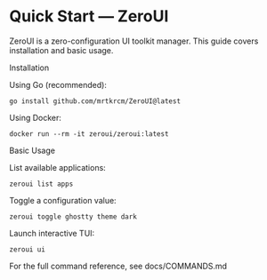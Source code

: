 # Quick Start — ZeroUI

ZeroUI is a zero-configuration UI toolkit manager. This guide covers installation and basic usage.

Installation

Using Go (recommended):

```
go install github.com/mrtkrcm/ZeroUI@latest
```

Using Docker:

```
docker run --rm -it zeroui/zeroui:latest
```

Basic Usage

List available applications:

```
zeroui list apps
```

Toggle a configuration value:

```
zeroui toggle ghostty theme dark
```

Launch interactive TUI:

```
zeroui ui
```

For the full command reference, see docs/COMMANDS.md

